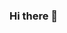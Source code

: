 ### Hi there 👋

<!--
**BernardoOficial/BernardoOficial** is a ✨ _special_ ✨ repository because its `README.md` (this file) appears on your GitHub profile.

Here are some ideas to get you started:    

- 🔭 Atualmente, estou trabalhando em projeto com HTML, CSS e Javascript
- 🌱 Atualmente, estou aprendendo Javascript, para que eu possa começar a usar frameworks da linguagem
- 👯 Estou procurando por projetos que envolvam, principalmente, essas três linguagens.
- 💬 Pergunte-me sobre: tecnologia, software e hardware.
- ⚡ Curiosidade: tecnologia, ciência, política social.
-->
